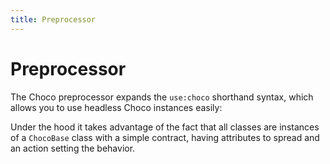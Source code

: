 ```yaml
---
title: Preprocessor
---
```


<script lang="ts">
  import Demo from "$components/Demo.svelte";
</script>

# Preprocessor

The Choco preprocessor expands the `use:choco` shorthand syntax, which allows you to use headless Choco instances easily:

<Demo file="useExample.svelte" />

Under the hood it takes advantage of the fact that all classes are instances of a `ChocoBase` class with a simple contract, having attributes to spread and an action setting the behavior.